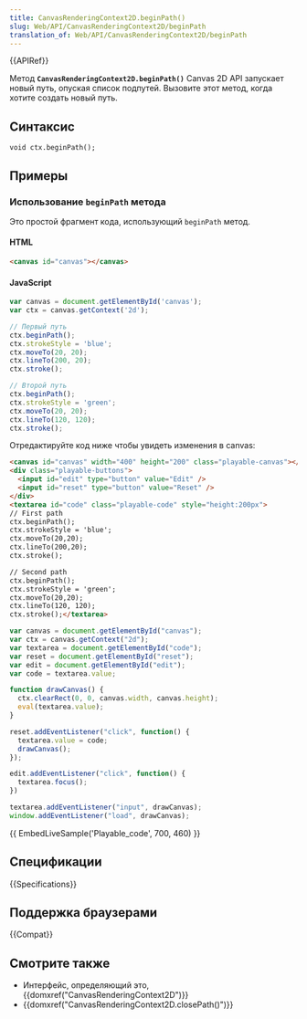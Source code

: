 ```yaml
---
title: CanvasRenderingContext2D.beginPath()
slug: Web/API/CanvasRenderingContext2D/beginPath
translation_of: Web/API/CanvasRenderingContext2D/beginPath
---
```


{{APIRef}}

Метод **`CanvasRenderingContext2D.beginPath()`** Canvas 2D API запускает новый путь, опуская список подпутей. Вызовите этот метод, когда хотите создать новый путь.

## Синтаксис

```
void ctx.beginPath();
```

## Примеры

### Использование `beginPath` метода

Это простой фрагмент кода, использующий `beginPath` метод.

#### HTML

```html
<canvas id="canvas"></canvas>
```

#### JavaScript

```js
var canvas = document.getElementById('canvas');
var ctx = canvas.getContext('2d');

// Первый путь
ctx.beginPath();
ctx.strokeStyle = 'blue';
ctx.moveTo(20, 20);
ctx.lineTo(200, 20);
ctx.stroke();

// Второй путь
ctx.beginPath();
ctx.strokeStyle = 'green';
ctx.moveTo(20, 20);
ctx.lineTo(120, 120);
ctx.stroke();
```

Отредактируйте код ниже чтобы увидеть изменения в canvas:

```html hidden
<canvas id="canvas" width="400" height="200" class="playable-canvas"></canvas>
<div class="playable-buttons">
  <input id="edit" type="button" value="Edit" />
  <input id="reset" type="button" value="Reset" />
</div>
<textarea id="code" class="playable-code" style="height:200px">
// First path
ctx.beginPath();
ctx.strokeStyle = 'blue';
ctx.moveTo(20,20);
ctx.lineTo(200,20);
ctx.stroke();

// Second path
ctx.beginPath();
ctx.strokeStyle = 'green';
ctx.moveTo(20,20);
ctx.lineTo(120, 120);
ctx.stroke();</textarea>
```

```js hidden
var canvas = document.getElementById("canvas");
var ctx = canvas.getContext("2d");
var textarea = document.getElementById("code");
var reset = document.getElementById("reset");
var edit = document.getElementById("edit");
var code = textarea.value;

function drawCanvas() {
  ctx.clearRect(0, 0, canvas.width, canvas.height);
  eval(textarea.value);
}

reset.addEventListener("click", function() {
  textarea.value = code;
  drawCanvas();
});

edit.addEventListener("click", function() {
  textarea.focus();
})

textarea.addEventListener("input", drawCanvas);
window.addEventListener("load", drawCanvas);
```

{{ EmbedLiveSample('Playable_code', 700, 460) }}

## Спецификации

{{Specifications}}

## Поддержка браузерами

{{Compat}}

## Смотрите также

- Интерфейс, определяющий это, {{domxref("CanvasRenderingContext2D")}}
- {{domxref("CanvasRenderingContext2D.closePath()")}}
